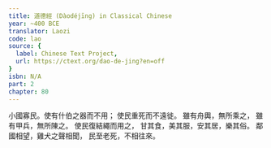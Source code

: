 ```yaml
---
title: 道德經 (Dàodéjīng) in Classical Chinese
year: ~400 BCE
translator: Laozi
code: lao
source: {
  label: Chinese Text Project,
  url: https://ctext.org/dao-de-jing?en=off
}
isbn: N/A
part: 2
chapter: 80
---
```

小國寡民。使有什伯之器而不用；
使民重死而不遠徙。
雖有舟輿，無所乘之，
雖有甲兵，無所陳之。
使民復結繩而用之，
甘其食，美其服，安其居，樂其俗。
鄰國相望，雞犬之聲相聞，
民至老死，不相往來。